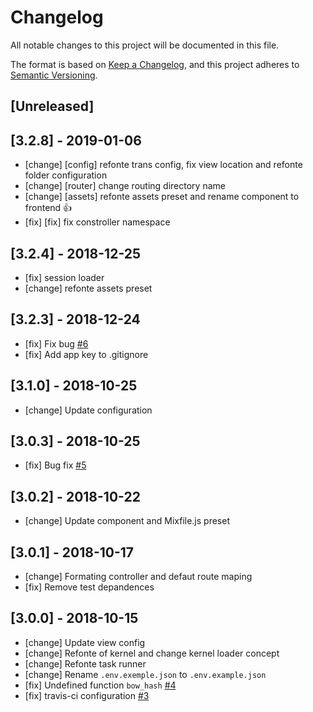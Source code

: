 # Changelog

All notable changes to this project will be documented in this file.

The format is based on [Keep a Changelog](https://keepachangelog.com/en/1.0.0/),
and this project adheres to [Semantic Versioning](https://semver.org/spec/v2.0.0.html).

## [Unreleased]

## [3.2.8] - 2019-01-06

- [change] [config] refonte trans config, fix view location and refonte folder configuration
- [change] [router] change routing directory name
- [change] [assets] refonte assets preset and rename component to frontend :+1:
- [fix] [fix] fix constroller namespace

## [3.2.4] - 2018-12-25

- [fix] session loader
- [change] refonte assets preset

## [3.2.3] - 2018-12-24

- [fix] Fix bug [#6](https://github.com/bowphp/app/issues/6)
- [fix] Add app key to .gitignore 

## [3.1.0] - 2018-10-25

- [change] Update configuration

## [3.0.3] - 2018-10-25

- [fix] Bug fix [#5](https://github.com/bowphp/app/issues/5)

## [3.0.2] - 2018-10-22
- [change] Update component and Mixfile.js preset

## [3.0.1] - 2018-10-17

- [change] Formating controller and defaut route maping
- [fix] Remove test depandences

## [3.0.0] - 2018-10-15

- [change] Update view config
- [change] Refonte of kernel and change kernel loader concept
- [change] Refonte task runner
- [change] Rename `.env.exemple.json` to `.env.example.json`
- [fix] Undefined function `bow_hash` [#4](https://github.com/bowphp/app/issues/4)
- [fix] travis-ci configuration [#3](https://github.com/bowphp/app/issues/3)

